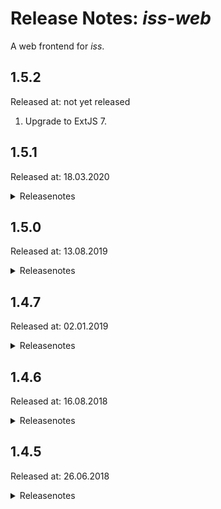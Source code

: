 # Release Notes: _iss-web_

A web frontend for _iss_.

## 1.5.2

Released at: not yet released

1. Upgrade to ExtJS 7.

## 1.5.1

Released at: 18.03.2020

<details><summary>Releasenotes</summary>
<p>

1. Small internal code refactorings.

</p>

[Full Changelog](https://github.com/appplant/iss-web/compare/1.5.0...1.5.1)
</details>

## 1.5.0

Released at: 13.08.2019

<details><summary>Releasenotes</summary>
<p>

1. New export function for saving the (selected) file in plain or CSV format.

2. New compact mode to shrink or show whitespaces for the log file grid.

3. New option to change font size at runtime for the log file grid.

4. New option to filter the content of a log file.

5. Disabled option to download the whole log file if the size exceeds 40 MB.

6. Only include live-search matches from the content column.

7. Display additional infos for jobs and reports.

8. Migrated from plain icons to the `font-awesome` font face.

9. Disabled any shadow effects.

</p>

[Full Changelog](https://github.com/appplant/iss-web/compare/1.4.7...1.5.0)
</details>

## 1.4.7

Released at: 02.01.2019

<details><summary>Releasenotes</summary>
<p>

Unavailable

</p>

[Full Changelog](https://github.com/appplant/iss-web/compare/1.4.6...1.4.7)
</details>

## 1.4.6

Released at: 16.08.2018

<details><summary>Releasenotes</summary>
<p>

Unavailable

</p>

[Full Changelog](https://github.com/appplant/iss-web/compare/1.4.5...1.4.6)
</details>

## 1.4.5

Released at: 26.06.2018

<details><summary>Releasenotes</summary>
<p>

1. Advanced live-search capabilities for the log file viewer  (search, highlight, navigate and count).

2. Adjustable refresh intervals and download sizes for log files.

3. Filter log file entries by date range.

4. Drop-downs display additional infos like file size, last modified timestamp and the plc identifier for tcp traces.

5. Page loads about 3 times faster.

6. Update notifier pops-up when an update has been detected.

7. The log file viewer loads 10 kB from the end of each file by default.

</p>

[Full Changelog](https://github.com/appplant/iss-web/compare/1.4.4...1.4.5)
</details>